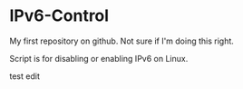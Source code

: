 IPv6-Control
============
My first repository on github. 
Not sure if I'm doing this right.

Script is for disabling or enabling IPv6 on Linux.

test edit
